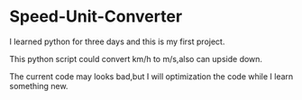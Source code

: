 # Speed-Unit-Converter
I learned python for three days and this is my first project.

This python script could convert km/h to m/s,also can upside down.

The current code may looks bad,but I will optimization the code while I learn something new.
